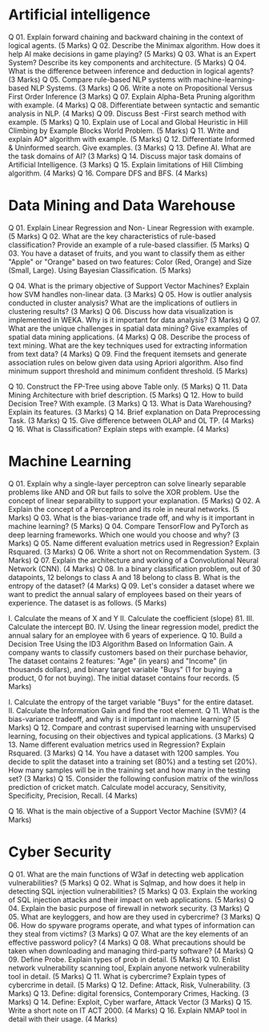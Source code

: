 # Artificial intelligence
Q 01. Explain forward chaining and backward chaining in the context of logical agents. (5 Marks)
Q 02. Describe the Minimax algorithm. How does it help Al make decisions in game playing? (5 Marks)
Q 03. What is an Expert System? Describe its key components and architecture. (5 Marks)
Q 04. What is the difference between inference and deduction in logical agents? (3 Marks)
Q 05. Compare rule-based NLP systems with machine-learning-based NLP Systems. (3 Marks)
Q 06. Write a note on Propositional Versus First Order Inference (3 Marks)
Q 07. Explain Alpha-Beta Pruning algorithm with example. (4 Marks)
Q 08. Differentiate between syntactic and semantic analysis in NLP. (4 Marks)
Q 09. Discuss Best -First search method with example. (5 Marks)
Q 10. Explain use of Local and Global Heuristic in Hill Climbing by Example Blocks World Problem. (5 Marks)
Q 11. Write and explain AO* algorithm with example. (5 Marks)
Q 12. Differentiate Informed & Uninformed search. Give examples. (3 Marks)
Q 13. Define AI. What are the task domains of AI? (3 Marks)
Q 14. Discuss major task domains of Artificial Intelligence. (3 Marks)
Q 15. Explain limitations of Hill Climbing algorithm. (4 Marks)
Q 16. Compare DFS and BFS. (4 Marks)
 
# Data Mining and Data Warehouse
Q 01. Explain Linear Regression and Non- Linear Regression with example. (5 Marks)
Q 02. What are the key characteristics of rule-based classification? Provide an example of a rule-based classifier. (5 Marks)
Q 03. You have a dataset of fruits, and you want to classify them as either "Apple" or "Orange" based on two features: Color (Red, Orange) and Size (Small, Large). Using Bayesian Classification. (5 Marks)
 
Q 04. What is the primary objective of Support Vector Machines? Explain how SVM handles non-linear data. (3 Marks)
Q 05. How is outlier analysis conducted in cluster analysis? What are the implications of outliers in clustering results? (3 Marks)
Q 06. Discuss how data visualization is implemented in WEKA. Why is it important for data analysis? (3 Marks)
Q 07. What are the unique challenges in spatial data mining? Give examples of spatial data mining applications. (4 Marks)
Q 08. Describe the process of text mining. What are the key techniques used for extracting information from text data? (4 Marks)
Q 09. Find the frequent itemsets and generate association rules on below given data using Apriori algorithm. Also find minimum support threshold and minimum confident threshold. (5 Marks)
 
Q 10. Construct the FP-Tree using above Table only. (5 Marks)
Q 11. Data Mining Architecture with brief description. (5 Marks)
Q 12. How to build Decision Tree? With example. (3 Marks)
Q 13. What is Data Warehousing? Explain its features. (3 Marks)
Q 14. Brief explanation on Data Preprocessing Task. (3 Marks)
Q 15. Give difference between OLAP and OL TP. (4 Marks)
Q 16. What is Classification? Explain steps with example. (4 Marks)
 
# Machine Learning
Q 01. Explain why a single-layer perceptron can solve linearly separable problems like AND and OR but fails to solve the XOR problem. Use the concept of linear separability to support your explanation. (5 Marks)
Q 02. A Explain the concept of a Perceptron and its role in neural networks. (5 Marks)
Q 03. What is the bias-variance trade off, and why is it important in machine learning? (5 Marks)
Q 04. Compare TensorFlow and PyTorch as deep learning frameworks. Which one would you choose and why? (3 Marks)
Q 05. Name different evaluation metrics used in Regression? Explain Rsquared. (3 Marks)
Q 06. Write a short not on Recommendation System. (3 Marks)
Q 07. Explain the architecture and working of a Convolutional Neural Network (CNN). (4 Marks)
Q 08. In a binary classification problem, out of 30 datapoints, 12 belongs to class A and 18 belong to class B. What is the entropy of the dataset? (4 Marks)
Q 09. Let's consider a dataset where we want to predict the annual salary of employees based on their years of experience. The dataset is as follows.  (5 Marks)
 
I. Calculate the means of X and Y
II. Calculate the coefficient (slope) ß1.
III. Calculate the intercept B0.
IV. Using the linear regression model, predict the annual salary for an employee with 6 years of experience.
Q 10. Build a Decision Tree Using the ID3 Algorithm Based on Information Gain. A company wants to classify customers based on their purchase behavior, The dataset contains 2 features: "Age" (in years) and "Income" (in thousands dollars), and binary target variable "Buys" (1 for buying a product, 0 for not buying). The initial dataset contains four records. (5 Marks)
 
I.	Calculate the entropy of the target variable "Buys" for the entire dataset.
II.	Calculate the Information Gain and find the root element.
Q 11. What is the bias-variance tradeoff, and why is it important in machine learning? (5 Marks)
Q 12. Compare and contrast supervised learning with unsupervised learning, focusing on their objectives and typical applications. (3 Marks)
Q 13. Name different evaluation metrics used in Regression? Explain Rsquared. (3 Marks)
Q 14. You have a dataset with 1200 samples. You decide to split the dataset into a training set (80%) and a testing set (20%). How many samples will be in the training set and how many in the testing set? (3 Marks)
Q 15. Consider the following confusion matrix of the win/loss prediction of cricket match. Calculate model accuracy, Sensitivity, Specificity, Precision, Recall. (4 Marks)
 
Q 16. What is the main objective of a Support Vector Machine (SVM)? (4 Marks)
 
# Cyber Security
Q 01. What are the main functions of W3af in detecting web application vulnerabilities? (5 Marks)
Q 02. What is Sqlmap, and how does it help in detecting SQL injection vulnerabilities? (5 Marks)
Q 03. Explain the working of SQL injection attacks and their impact on web applications. (5 Marks)
Q 04. Explain the basic purpose of firewall in network security. (3 Marks)
Q 05. What are keyloggers, and how are they used in cybercrime? (3 Marks)
Q 06. How do spyware programs operate, and what types of information can they steal from victims? (3 Marks)
Q 07. What are the key elements of an effective password policy? (4 Marks)
Q 08. What precautions should be taken when downloading and managing third-party software? (4 Marks)
Q 09. Define Probe. Explain types of prob in detail. (5 Marks)
Q 10. Enlist network vulnerability scanning tool, Explain anyone network vulnerability tool in detail. (5 Marks)
Q 11. What is cybercrime? Explain types of cybercrime in detail. (5 Marks)
Q 12. Define: Attack, Risk, Vulnerability. (3 Marks)
Q 13. Define: digital forensics, Contemporary Crimes, Hacking. (3 Marks)
Q 14. Define: Exploit, Cyber warfare, Attack Vector (3 Marks)
Q 15. Write a short note on IT ACT 2000. (4 Marks)
Q 16. Explain NMAP tool in detail with their usage. (4 Marks)
